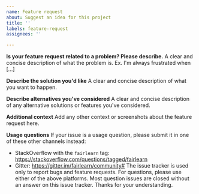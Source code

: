 ```yaml
---
name: Feature request
about: Suggest an idea for this project
title: ''
labels: feature-request
assignees: ''

---
```


**Is your feature request related to a problem? Please describe.**
A clear and concise description of what the problem is. Ex. I'm always frustrated when [...]

**Describe the solution you'd like**
A clear and concise description of what you want to happen.

**Describe alternatives you've considered**
A clear and concise description of any alternative solutions or features you've considered.

**Additional context**
Add any other context or screenshots about the feature request here.

**Usage questions**
If your issue is a usage question, please submit it in one of these other channels instead:
- StackOverflow with the `fairlearn` tag: https://stackoverflow.com/questions/tagged/fairlearn
- Gitter: https://gitter.im/fairlearn/community#
The issue tracker is used only to report bugs and feature requests. For questions, please use either of the above platforms. Most question issues are closed without an answer on this issue tracker. Thanks for your understanding.
